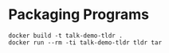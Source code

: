 # Packaging Programs

```
docker build -t talk-demo-tldr .
docker run --rm -ti talk-demo-tldr tldr tar
```

